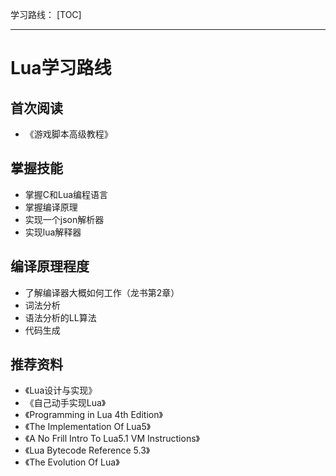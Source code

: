学习路线：
[TOC]
***

# Lua学习路线
## 首次阅读
- 《游戏脚本高级教程》
## 掌握技能
- 掌握C和Lua编程语言
- 掌握编译原理
- 实现一个json解析器
- 实现lua解释器
## 编译原理程度
- 了解编译器大概如何工作（龙书第2章）
- 词法分析
- 语法分析的LL算法
- 代码生成

## 推荐资料
- 《Lua设计与实现》
- 《自己动手实现Lua》
- 《Programming in Lua 4th Edition》
- 《The Implementation Of Lua5》
- 《A No Frill Intro To Lua5.1 VM Instructions》
- 《Lua Bytecode Reference 5.3》
- 《The Evolution Of Lua》